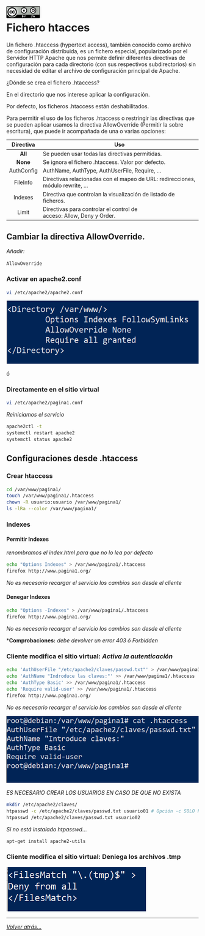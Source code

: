 <img src="/imagenes/MI-LICENCIA88x31.png" style="float: left; margin-right: 10px;" />

# Fichero htacces

Un fichero .htaccess (hypertext access), también conocido como archivo de configuración distribuida, es un fichero especial, popularizado por el Servidor HTTP Apache que nos permite definir diferentes directivas de configuración para cada directorio (con sus respectivos subdirectorios) sin necesidad de editar el archivo de configuración principal de Apache.

¿Dónde se crea el fichero .htaccess?

En el directorio que nos interese aplicar la configuración.

Por defecto, los ficheros .htaccess están deshabilitados.

Para permitir el uso de los ficheros .htaccess o restringir las directivas que se pueden aplicar usamos la directiva AllowOverride (Permitir la sobre escritura), que puede ir acompañada de una o varias opciones:


|Directiva  |Uso  |
|:---------:|---------|
|**All**|Se pueden usar todas las directivas permitidas.|
|**None**|Se ignora el fichero .htaccess. Valor por defecto.|
|AuthConfig|AuthName, AuthType, AuthUserFile, Require, …|
|FileInfo|Directivas relacionadas con el mapeo de URL: redirecciones, módulo rewrite, …|
|Indexes|Directiva que controlan la visualización de listado de ficheros.|
|Limit|Directivas para controlar el control de acceso: Allow, Deny y Order.|

## Cambiar la directiva AllowOverride.

*Añadir:*

`AllowOverride`

### Activar en apache2.conf

```bash
vi /etc/apache2/apache2.conf
```
![crearUsuarios](../../imagenes/apache2/confApacheConf1.jpg)

ó

### Directamente en el sitio virtual

```bash
vi /etc/apache2/pagina1.conf
```

*Reiniciamos el servicio*

```bash
apache2ctl -t
systemctl restart apache2 
systemctl status apache2 
```

## Configuraciones desde .htaccess

### Crear htaccess

```bash
cd /var/www/pagina1/
touch /var/www/pagina1/.htaccess
chown -R usuario:usuario /var/www/pagina1/
ls -lRa --color /var/www/pagina1/
```

### Indexes

#### Permitir Indexes

*renombramos el index.html para que no lo lea por defecto*

```bash
echo "Options Indexes" > /var/www/pagina1/.htaccess
firefox http://www.pagina1.org/
```
*No es necesario recargar el servicio los cambios son desde el cliente*

#### Denegar Indexes

```bash
echo "Options -Indexes" > /var/www/pagina1/.htaccess
firefox http://www.pagina1.org/
```

*No es necesario recargar el servicio los cambios son desde el cliente*

***Comprobaciones:** *debe devolver un error 403 ó Forbidden*

### Cliente modifica el sitio virtual: *Activa la autenticación*


```bash
echo 'AuthUserFile "/etc/apache2/claves/passwd.txt"' > /var/www/pagina1/.htaccess
echo 'AuthName "Indroduce las claves:"' >> /var/www/pagina1/.htaccess
echo 'AuthType Basic' >> /var/www/pagina1/.htaccess
echo 'Require valid-user' >> /var/www/pagina1/.htaccess
firefox http://www.pagina1.org/
```
*No es necesario recargar el servicio los cambios son desde el cliente*

![crearUsuarios](../../imagenes/apache2/configDesdeClienteAcceso.jpg)

*ES NECESARIO CREAR LOS USUARIOS EN CASO DE QUE NO EXISTA*

```bash
mkdir /etc/apache2/claves/
htpasswd -c /etc/apache2/claves/passwd.txt usuario01 # Opción -c SOLO PARA CREAR EL FICHERO 1ª Vez
htpasswd /etc/apache2/claves/passwd.txt usuario02
```

*Si no está instalado htpasswd...*

```bash
apt-get install apache2-utils
```

### Cliente modifica el sitio virtual: Deniega los archivos .tmp

![crearUsuarios](../../imagenes/apache2/bloqueTMPCliente.jpg)
__________________________
*[Volver atrás...](/README.md)*